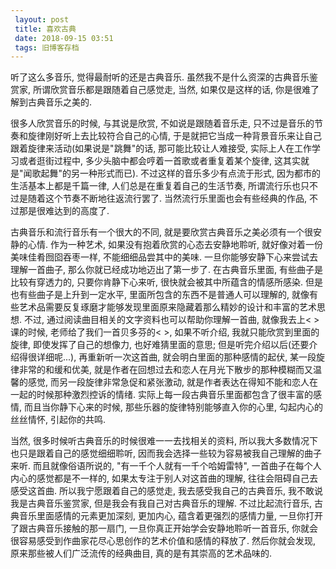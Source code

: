 ```yaml
---
 layout: post
 title: 喜欢古典
 date: 2018-09-15 03:51
 tags: 旧博客存档
---
```

听了这么多音乐, 觉得最耐听的还是古典音乐. 虽然我不是什么资深的古典音乐鉴赏家, 所谓欣赏音乐都是跟随着自己感觉走, 当然, 如果仅是这样的话,
你是很难了解到古典音乐之美的.



很多人欣赏音乐的时候, 与其说是欣赏, 不如说是跟随着音乐走, 只不过是音乐的节奏和旋律刚好听上去比较符合自己的心情,
于是就把它当成一种背景音乐来让自己跟着旋律来活动(如果说是"跳舞"的话, 那可能比较让人难接受, 实际上人在工作学习或者逛街过程中,
多少头脑中都会哼着一首歌或者重复着某个旋律, 这其实就是"闻歌起舞"的另一种形式而已). 不过这样的音乐多少有点流于形式,
因为都市的生活基本上都是千篇一律, 人们总是在重复着自己的生活节奏, 所谓流行乐也只不过是随着这个节奏不断地往返流行罢了.
当然流行乐里面也会有些经典的作品, 不过那是很难达到的高度了.



古典音乐和流行音乐有一个很大的不同, 就是要欣赏古典音乐之美必须有一个很安静的心情. 作为一种艺术, 如果没有抱着欣赏的心态去安静地聆听,
就好像对着一份美味佳肴囫囵吞枣一样, 不能细细品尝其中的美味. 一旦你能够安静下心来尝试去理解一首曲子, 那么你就已经成功地迈出了第一步了.
在古典音乐里面, 有些曲子是比较有穿透力的, 只要你肯静下心来听, 很快就会被其中所蕴含的情感所感染. 但是也有些曲子是上升到一定水平,
里面所包含的东西不是普通人可以理解的, 就像有些艺术品需要反复琢磨才能够发现里面原来隐藏着那么精妙的设计和丰富的艺术思想. 不过,
通过阅读曲目相关的文字资料也可以帮助你理解一首曲, 就像我去上< >课的时候, 老师给了我们一首贝多芬的< >, 如果不听介绍, 我就只能欣赏到里面的旋律,
即使发挥了自己的想像力, 也好难猜里面的意思; 但是听完介绍以后(还要介绍得很详细呢...), 再重新听一次这首曲, 就会明白里面的那种感情的起伏,
某一段旋律非常的和缓和优美, 就是作者在回想过去和恋人在月光下散步的那种模糊而又温馨的感觉, 而另一段旋律非常急促和紧张激动,
就是作者表达在得知不能和恋人在一起的时候那种激烈控诉的情绪. 实际上每一段古典音乐里面都包含了很丰富的感情, 而且当你静下心来的时候,
那些乐器的旋律特别能够直入你的心里, 勾起内心的丝丝情怀, 引起你的共鸣.



当然, 很多时候听古典音乐的时候很难一一去找相关的资料, 所以我大多数情况下也只是跟着自己的感觉细细聆听, 因而我会选择一些较为容易被我自己理解的曲子来听.
而且就像俗语所说的, "有一千个人就有一千个哈姆雷特", 一首曲子在每个人内心的感觉都是不一样的, 如果太专注于别人对这首曲的理解,
往往会阻碍自己去感受这首曲. 所以我宁愿跟着自己的感觉走, 我去感受我自己的古典音乐, 我不敢说我是古典音乐鉴赏家, 但是我会有我自己对古典音乐的理解.
不过比起流行音乐, 古典音乐里面感情的元素更加深刻, 更加内心, 蕴含着更强烈的感情力量, 一旦你打开了跟古典音乐接触的那一扇门,
一旦你真正开始学会安静地聆听一首音乐, 你就会很容易感受到作曲家花尽心思创作的艺术价值和感情的释放了. 然后你就会发现, 原来那些被人们广泛流传的经典曲目,
真的是有其崇高的艺术品味的.

